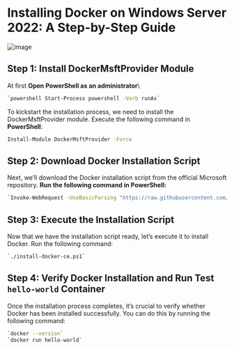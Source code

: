 # Installing Docker on Windows Server 2022: A Step-by-Step Guide


![image](https://github.com/user-attachments/assets/a33d97af-2ad3-4143-a1c9-841bc0a90212)


## Step 1: Install DockerMsftProvider Module

At first **Open PowerShell as an administrator**\

```sh
`powershell Start-Process powershell -Verb runAs`
```

To kickstart the installation process, we need to install the DockerMsftProvider module. Execute the following command in **PowerShell**:

```sh
Install-Module DockerMsftProvider -Force
```
## Step 2: Download Docker Installation Script

Next, we’ll download the Docker installation script from the official Microsoft repository. **Run the following command in PowerShell:**

```sh
`Invoke-WebRequest -UseBasicParsing "https://raw.githubusercontent.com/microsoft/Windows-Containers/Main/helpful_tools/Install-DockerCE/install-docker-ce.ps1" -o install-docker-ce.ps1`
```

## Step 3: Execute the Installation Script

Now that we have the installation script ready, let’s execute it to install Docker. Run the following command:

```sh
`./install-docker-ce.ps1`
```

## Step 4: Verify Docker Installation and Run Test `hello-world` Container

Once the installation process completes, it’s crucial to verify whether Docker has been installed successfully. You can do this by running the following command:

```sh
`docker --version`
`docker run hello-world`
```
